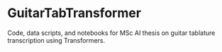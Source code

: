 # GuitarTabTransformer
Code, data scripts, and notebooks for MSc AI thesis on guitar tablature transcription using Transformers.
